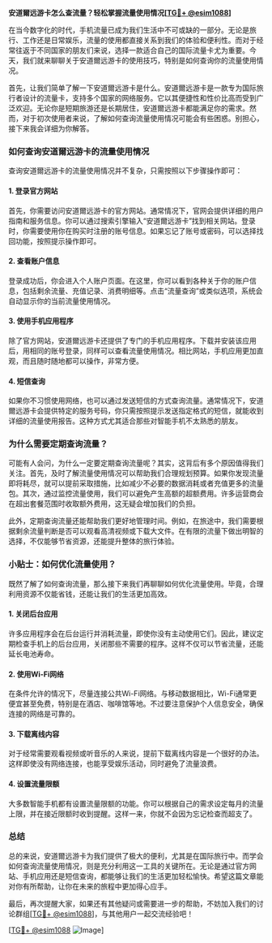 **安道爾远游卡怎么查流量？轻松掌握流量使用情况[[TG💪+ @esim1088](https://t.me/s/esim1088)]**

在当今数字化的时代，手机流量已成为我们生活中不可或缺的一部分。无论是旅行、工作还是日常娱乐，流量的使用都直接关系到我们的体验和便利性。而对于经常往返于不同国家的朋友们来说，选择一款适合自己的国际流量卡尤为重要。今天，我们就来聊聊关于安道爾远游卡的使用技巧，特别是如何查询你的流量使用情况。

首先，让我们简单了解一下安道爾远游卡是什么。安道爾远游卡是一款专为国际旅行者设计的流量卡，支持多个国家的网络服务。它以其便捷性和性价比高而受到广泛欢迎。无论你是短期旅游还是长期居住，安道爾远游卡都能满足你的需求。然而，对于初次使用者来说，了解如何查询流量使用情况可能会有些困惑。别担心，接下来我会详细为你解答。

### **如何查询安道爾远游卡的流量使用情况**

查询安道爾远游卡的流量使用情况并不复杂，只需按照以下步骤操作即可：

#### **1. 登录官方网站**
首先，你需要访问安道爾远游卡的官方网站。通常情况下，官网会提供详细的用户指南和服务信息。你可以通过搜索引擎输入“安道爾远游卡”找到相关网站。登录时，你需要使用你在购买时注册的账号信息。如果忘记了账号或密码，可以选择找回功能，按照提示操作即可。

#### **2. 查看账户信息**
登录成功后，你会进入个人账户页面。在这里，你可以看到各种关于你的账户信息，包括剩余流量、充值记录、消费明细等。点击“流量查询”或类似选项，系统会自动显示你的当前流量使用情况。

#### **3. 使用手机应用程序**
除了官方网站，安道爾远游卡还提供了专门的手机应用程序。下载并安装该应用后，用相同的账号登录，同样可以查看流量使用情况。相比网站，手机应用更加直观，而且随时随地都可以操作，非常方便。

#### **4. 短信查询**
如果你不习惯使用网络，也可以通过发送短信的方式查询流量。通常情况下，安道爾远游卡会提供特定的服务号码，你只需按照提示发送指定格式的短信，就能收到详细的流量使用报告。这种方式尤其适合那些对智能手机不太熟悉的朋友。

### **为什么需要定期查询流量？**

可能有人会问，为什么一定要定期查询流量呢？其实，这背后有多个原因值得我们关注。首先，及时了解流量使用情况可以帮助我们合理规划预算。如果你发现流量即将耗尽，就可以提前采取措施，比如减少不必要的数据消耗或者充值更多的流量包。其次，通过监控流量使用，我们可以避免产生高额的超额费用。许多运营商会在超出套餐范围时收取额外费用，这无疑会增加我们的负担。

此外，定期查询流量还能帮助我们更好地管理时间。例如，在旅途中，我们需要根据剩余流量判断是否可以观看高清视频或下载大文件。在有限的流量下做出明智的选择，不仅能够节省资源，还能提升整体的旅行体验。

### **小贴士：如何优化流量使用？**

既然了解了如何查询流量，那么接下来我们再聊聊如何优化流量使用。毕竟，合理利用资源不仅能省钱，还能让我们的生活更加高效。

#### **1. 关闭后台应用**
许多应用程序会在后台运行并消耗流量，即使你没有主动使用它们。因此，建议定期检查手机上的后台应用，关闭那些不需要的程序。这样不仅可以节省流量，还能延长电池寿命。

#### **2. 使用Wi-Fi网络**
在条件允许的情况下，尽量连接公共Wi-Fi网络。与移动数据相比，Wi-Fi通常更便宜甚至免费，特别是在酒店、咖啡馆等地。不过要注意保护个人信息安全，确保连接的网络是可靠的。

#### **3. 下载离线内容**
对于经常需要观看视频或听音乐的人来说，提前下载离线内容是一个很好的办法。这样即使没有网络连接，也能享受娱乐活动，同时避免了流量浪费。

#### **4. 设置流量限额**
大多数智能手机都有设置流量限额的功能。你可以根据自己的需求设定每月的流量上限，并在接近限额时收到提醒。这样一来，你就不会因为忘记检查而超支了。

### **总结**

总的来说，安道爾远游卡为我们提供了极大的便利，尤其是在国际旅行中。而学会如何查询流量使用情况，则是充分利用这一工具的关键所在。无论是通过官方网站、手机应用还是短信查询，都能够让我们的生活更加轻松愉快。希望这篇文章能对你有所帮助，让你在未来的旅程中更加得心应手。

最后，再次提醒大家，如果还有其他疑问或需要进一步的帮助，不妨加入我们的讨论群组[[TG💪+ @esim1088](https://t.me/s/esim1088)]，与其他用户一起交流经验吧！

[[TG💪+ @esim1088](https://t.me/s/esim1088) ![Image](https://i.postimg.cc/4NQfJmqS/Snipaste-2025-05-13-00-14-12.png)]